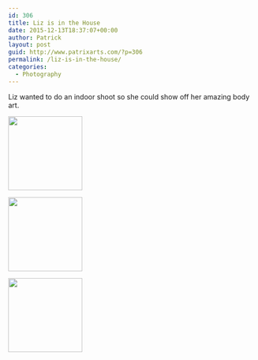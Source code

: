 ```yaml
---
id: 306
title: Liz is in the House
date: 2015-12-13T18:37:07+00:00
author: Patrick
layout: post
guid: http://www.patrixarts.com/?p=306
permalink: /liz-is-in-the-house/
categories:
  - Photography
---
```

Liz wanted to do an indoor shoot so she could show off her amazing body art.

<div id='gallery-21' class='gallery galleryid-306 gallery-columns-3 gallery-size-thumbnail'>
  <dl class='gallery-item'>
    <dt class='gallery-icon portrait'>
      <a href='http://www.patrixarts.com/wp-content/uploads/2015/12/Liz-1-1.jpg'><img width="150" height="150" src="http://www.patrixarts.com/wp-content/uploads/2015/12/Liz-1-1-150x150.jpg" class="attachment-thumbnail size-thumbnail" alt="" srcset="http://www.patrixarts.com/wp-content/uploads/2015/12/Liz-1-1-150x150.jpg 150w, http://www.patrixarts.com/wp-content/uploads/2015/12/Liz-1-1-180x180.jpg 180w, http://www.patrixarts.com/wp-content/uploads/2015/12/Liz-1-1-300x300.jpg 300w" sizes="(max-width: 150px) 100vw, 150px" /></a>
    </dt>
  </dl>
  
  <dl class='gallery-item'>
    <dt class='gallery-icon portrait'>
      <a href='http://www.patrixarts.com/wp-content/uploads/2015/12/Liz-2-1.jpg'><img width="150" height="150" src="http://www.patrixarts.com/wp-content/uploads/2015/12/Liz-2-1-150x150.jpg" class="attachment-thumbnail size-thumbnail" alt="" srcset="http://www.patrixarts.com/wp-content/uploads/2015/12/Liz-2-1-150x150.jpg 150w, http://www.patrixarts.com/wp-content/uploads/2015/12/Liz-2-1-180x180.jpg 180w, http://www.patrixarts.com/wp-content/uploads/2015/12/Liz-2-1-300x300.jpg 300w" sizes="(max-width: 150px) 100vw, 150px" /></a>
    </dt>
  </dl>
  
  <dl class='gallery-item'>
    <dt class='gallery-icon portrait'>
      <a href='http://www.patrixarts.com/wp-content/uploads/2015/12/Liz-mood.jpg'><img width="150" height="150" src="http://www.patrixarts.com/wp-content/uploads/2015/12/Liz-mood-150x150.jpg" class="attachment-thumbnail size-thumbnail" alt="" srcset="http://www.patrixarts.com/wp-content/uploads/2015/12/Liz-mood-150x150.jpg 150w, http://www.patrixarts.com/wp-content/uploads/2015/12/Liz-mood-180x180.jpg 180w, http://www.patrixarts.com/wp-content/uploads/2015/12/Liz-mood-300x300.jpg 300w" sizes="(max-width: 150px) 100vw, 150px" /></a>
    </dt>
  </dl>
  
  <br style="clear: both" />
</div>